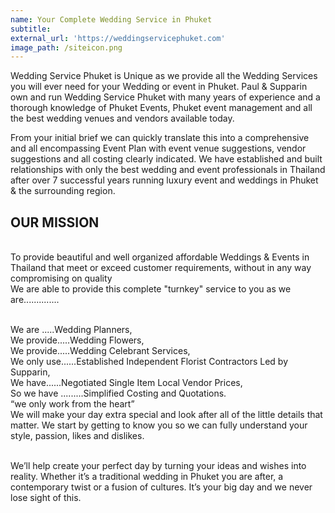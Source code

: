 ```yaml
---
name: Your Complete Wedding Service in Phuket
subtitle:
external_url: 'https://weddingservicephuket.com'
image_path: /siteicon.png
---
```


Wedding Service Phuket is Unique as we provide all the Wedding Services you will ever need for your Wedding or event in Phuket. Paul & Supparin own and run Wedding Service Phuket with many years of experience and a thorough knowledge of Phuket Events, Phuket event management and all the best wedding venues and vendors available today.

From your initial brief we can quickly translate this into a comprehensive and all encompassing Event Plan with event venue suggestions, vendor suggestions and all costing clearly indicated. We have established and built relationships with only the best wedding and event professionals in Thailand after over 7 successful years running luxury event and weddings in Phuket & the surrounding region.

## OUR MISSION

<br>To provide beautiful and well organized affordable Weddings & Events in Thailand that meet or exceed customer requirements, without in any way compromising on quality<br>We are able to provide this complete "turnkey" service to you as we are..............<br>&nbsp;

We are .....Wedding Planners,<br>We provide.....Wedding Flowers,<br>We provide.....Wedding Celebrant Services,<br>We only use......Established Independent Florist Contractors Led by Supparin,<br>We have......Negotiated Single Item Local Vendor Prices,<br>So we have .........Simplified Costing and Quotations.<br>“we only work from the heart”<br>We will make your day extra special and look after all of the little details that matter. We start by getting to know you so we can fully understand your style, passion, likes and dislikes.

<br>We’ll help create your perfect day by turning your ideas and wishes into reality. Whether it’s a traditional wedding in Phuket you are after, a contemporary twist or a fusion of cultures. It’s your big day and we never lose sight of this.